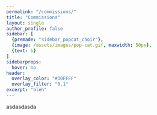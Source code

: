 ```yaml
---
permalink: "/commissions/"
title: "Commissions"
layout: single
author_profile: false
sidebar: [
  {premade: "sidebar_popcat_choir"},
  {image: /assets/images/pop-cat.gif, maxwidth: 50px}, 
  {text: b}
]
sidebarprops:
  hover: no
header:
  overlay_color: "#30FFFF"
  overlay_filter: "0.1"
excerpt: "bleh"
---
```


asdasdasda
